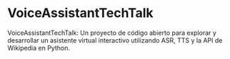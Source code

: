 # VoiceAssistantTechTalk
VoiceAssistantTechTalk: Un proyecto de código abierto para explorar y desarrollar un asistente virtual interactivo utilizando ASR, TTS y la API de Wikipedia en Python.

